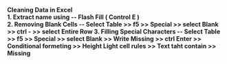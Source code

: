 <b> Cleaning Data in Excel
<br>1. Extract name using -- Flash Fill ( Control E )
<br>2. Removing Blank Cells -- Select Table >> f5 >> Special >> select Blank >> ctrl - >> select Entire Row
3. Filling Special Characters -- Select Table >> f5 >> Special >> select Blank >> Write Missing >> ctrl Enter >> Conditional formeting >> Height Light  cell rules >> Text taht contain >> Missing 
